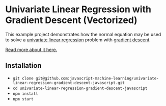 # Univariate Linear Regression with Gradient Descent (Vectorized)

This example project demonstrates how the normal equation may be used to solve a [univariate linear regression](http://en.wikipedia.org/wiki/Linear_regression) problem with [gradient descent](https://en.wikipedia.org/wiki/Gradient_descent).

[Read more about it here.](https://www.robinwieruch.de/linear-regression-gradient-descent-javascript/)

## Installation

* `git clone git@github.com:javascript-machine-learning/univariate-linear-regression-gradient-descent-javascript.git`
* `cd univariate-linear-regression-gradient-descent-javascript`
* `npm install`
* `npm start`
